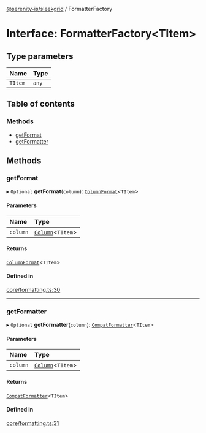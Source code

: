 [@serenity-is/sleekgrid](../README.md) / FormatterFactory

# Interface: FormatterFactory<TItem\>

## Type parameters

| Name | Type |
| :------ | :------ |
| `TItem` | `any` |

## Table of contents

### Methods

- [getFormat](FormatterFactory.md#getformat)
- [getFormatter](FormatterFactory.md#getformatter)

## Methods

### getFormat

▸ `Optional` **getFormat**(`column`): [`ColumnFormat`](../README.md#columnformat)<`TItem`\>

#### Parameters

| Name | Type |
| :------ | :------ |
| `column` | [`Column`](Column.md)<`TItem`\> |

#### Returns

[`ColumnFormat`](../README.md#columnformat)<`TItem`\>

#### Defined in

[core/formatting.ts:30](https://github.com/serenity-is/sleekgrid/blob/master/src/core/formatting.ts#line&#x3D;30)

___

### getFormatter

▸ `Optional` **getFormatter**(`column`): [`CompatFormatter`](../README.md#compatformatter)<`TItem`\>

#### Parameters

| Name | Type |
| :------ | :------ |
| `column` | [`Column`](Column.md)<`TItem`\> |

#### Returns

[`CompatFormatter`](../README.md#compatformatter)<`TItem`\>

#### Defined in

[core/formatting.ts:31](https://github.com/serenity-is/sleekgrid/blob/master/src/core/formatting.ts#line&#x3D;31)
